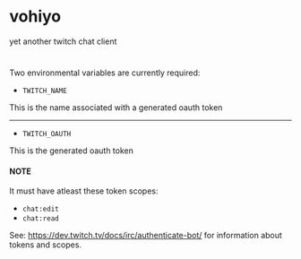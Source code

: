 # vohiyo
yet another twitch chat client

#
Two environmental variables are currently required:


- `TWITCH_NAME`

This is the name associated with a generated oauth token

--- 

- `TWITCH_OAUTH`

This is the generated oauth token

#### NOTE
It must have atleast these token scopes:
* `chat:edit`
* `chat:read`


See:
<https://dev.twitch.tv/docs/irc/authenticate-bot/> for information about tokens and scopes.
